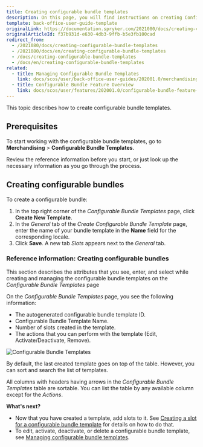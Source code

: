 ```yaml
---
title: Creating configurable bundle templates
description: On this page, you will find instructions on creating Configurable Bundle Templates in the Spryker Back Office.
template: back-office-user-guide-template
originalLink: https://documentation.spryker.com/2021080/docs/creating-configurable-bundle-templates
originalArticleId: f37b931d-e630-4db3-9ffb-b5e3fb100cad
redirect_from:
  - /2021080/docs/creating-configurable-bundle-templates
  - /2021080/docs/en/creating-configurable-bundle-templates
  - /docs/creating-configurable-bundle-templates
  - /docs/en/creating-configurable-bundle-templates
related:
  - title: Managing Configurable Bundle Templates
    link: docs/scos/user/back-office-user-guides/202001.0/merchandising/configurable-bundle-templates/managing-configurable-bundle-templates.html
  - title: Configurable Bundle Feature Overview
    link: docs/scos/user/features/202001.0/configurable-bundle-feature-overview.html
---
```


This topic describes how to create configurable bundle templates.

## Prerequisites

To start working with the configurable bundle templates, go to **Merchandising** > **Configurable Bundle Templates**.

Review the reference information before you start, or just look up the necessary information as you go through the process.

## Creating configurable bundles

To create a configurable bundle:
1. In the top right corner of the *Configurable Bundle Templates* page, click **Create New Template**.
2. In the *General* tab of the *Create Configurable Bundle Template* page, enter the name of your bundle template in the **Name** field for the corresponding locale.
3. Click **Save**. A new tab *Slots* appears next to the *General* tab.

<a name="reference-information-creating-configurable-bundles"></a>

### Reference information: Creating configurable bundles

This section describes the attributes that you see, enter, and select while creating and managing the configurable bundle templates on the *Configurable Bundle Templates* page

On the *Configurable Bundle Templates* page, you see the following information:

* The autogenerated configurable bundle template ID.
* Configurable Bundle Template Name.
* Number of slots created in the template.
* The actions that you can perform with the template (Edit, Activate/Deactivate, Remove).

![Configurable Bundle Templates](https://spryker.s3.eu-central-1.amazonaws.com/docs/User+Guides/Back+Office+User+Guides/Products/Configurable+Bundle+Templates/configurable-bundle-templates-table.png)

By default, the last created template goes on top of the table. However, you can sort and search the list of templates.

All columns with headers having arrows in the *Configurable Bundle Templates* table are sortable. You can list the table by any available column except for the *Actions*.

**What's next?**

* Now that you have created a template, add slots to it. See [Creating a slot for a configurable bundle template](/docs/scos/user/back-office-user-guides/{{page.version}}/merchandising/configurable-bundle-templates/managing-configurable-bundle-templates.html#creating-slots-in-configurable-bundle-templates) for details on how to do that.
* To edit, activate, deactivate, or delete a configurable bundle template, see [Managing configurable bundle templates](/docs/scos/user/back-office-user-guides/{{page.version}}/merchandising/configurable-bundle-templates/managing-configurable-bundle-templates.html).

